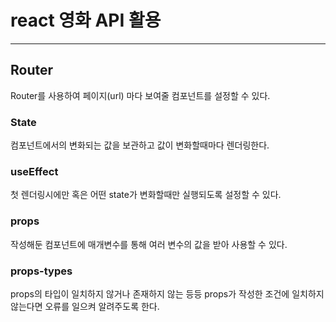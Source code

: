 # react 영화 API 활용

---

## Router

Router를 사용하여 페이지(url) 마다 보여줄 컴포넌트를 설정할 수 있다.

### State

컴포넌트에서의 변화되는 값을 보관하고 값이 변화할때마다 렌더링한다.

### useEffect

첫 렌더링시에만 혹은 어떤 state가 변화할때만 실행되도록 설정할 수 있다.

### props

작성해둔 컴포넌트에 매개변수를 통해 여러 변수의 값을 받아 사용할 수 있다.

### props-types

props의 타입이 일치하지 않거나 존재하지 않는 등등
props가 작성한 조건에 일치하지 않는다면 오류를 일으켜 알려주도록 한다.
